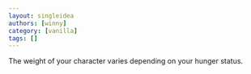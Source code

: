 ```yaml
---
layout: singleidea
authors: [winny]
category: [vanilla]
tags: []
---
```

The weight of your character varies depending on your hunger status.
